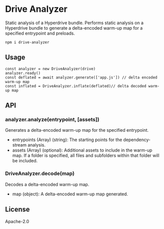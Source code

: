 # Drive Analyzer

Static analysis of a Hyperdrive bundle. Performs static analysis on a Hyperdrive bundle to generate a delta-encoded warm-up map for a specified entrypoint and preloads.

```
npm i drive-analyzer
```

## Usage

```
const analyzer = new DriveAnalyzer(drive)
analyzer.ready()
const deflated = await analyzer.generate(['app.js']) // delta encoded warm-up map
const inflated = DriveAnalyzer.inflate(deflated)// delta decoded warm-up map
```

## API
### analyzer.analyze(entrypoint, [assets])

Generates a delta-encoded warm-up map for the specified entrypoint.

- entrypoints (Array) (string): The starting points for the dependency-stream analysis.
- assets (Array) (optional): Additional assets to include in the warm-up map. If a folder is specified, all files and subfolders within that folder will be included.

### DriveAnalyzer.decode(map)

Decodes a delta-encoded warm-up map.

- map (object): A delta-encoded warm-up map generated.

## License

Apache-2.0
